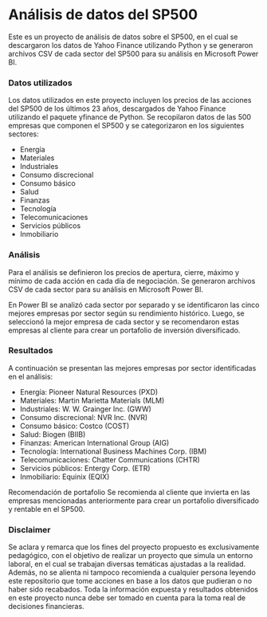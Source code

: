 # Análisis de datos del SP500
Este es un proyecto de análisis de datos sobre el SP500, en el cual se descargaron los datos de Yahoo Finance utilizando Python y se generaron archivos CSV de cada sector del SP500 para su análisis en Microsoft Power BI.

### Datos utilizados
Los datos utilizados en este proyecto incluyen los precios de las acciones del SP500 de los últimos 23 años, descargados de Yahoo Finance utilizando el paquete yfinance de Python. Se recopilaron datos de las 500 empresas que componen el SP500 y se categorizaron en los siguientes sectores:

- Energía
- Materiales
- Industriales
- Consumo discrecional
- Consumo básico
- Salud
- Finanzas
- Tecnología
- Telecomunicaciones
- Servicios públicos
- Inmobiliario

### Análisis
Para el análisis se definieron los precios de apertura, cierre, máximo y mínimo de cada acción en cada día de negociación. Se generaron archivos CSV de cada sector para su análisis en Microsoft Power BI.

En Power BI se analizó cada sector por separado y se identificaron las cinco mejores empresas por sector según su rendimiento histórico. Luego, se seleccionó la mejor empresa de cada sector y se recomendaron estas empresas al cliente para crear un portafolio de inversión diversificado.

### Resultados
A continuación se presentan las mejores empresas por sector identificadas en el análisis:

- Energía: Pioneer Natural Resources (PXD)
- Materiales: Martin Marietta Materials (MLM)
- Industriales: W. W. Grainger Inc. (GWW)
- Consumo discrecional: NVR Inc. (NVR)
- Consumo básico: Costco (COST)
- Salud: Biogen (BIIB)
- Finanzas: American International Group (AIG)
- Tecnología: International Business Machines Corp. (IBM)
- Telecomunicaciones: Chatter Communications (CHTR)
- Servicios públicos: Entergy Corp. (ETR)
- Inmobiliario: Equinix (EQIX)

Recomendación de portafolio
Se recomienda al cliente que invierta en las empresas mencionadas anteriormente para crear un portafolio diversificado y rentable en el SP500.


### Disclaimer

Se aclara y remarca que los fines del proyecto propuesto es exclusivamente pedagógico, con el objetivo de realizar un proyecto que simula un entorno laboral, en el cual se trabajan diversas temáticas ajustadas a la realidad. Además, no se alienta ni tampoco recomienda a cualquier persona leyendo este repositorio que tome acciones en base a los datos que pudieran o no haber sido recabados. Toda la información expuesta y resultados obtenidos en este proyecto nunca debe ser tomado en cuenta para la toma real de decisiones financieras.